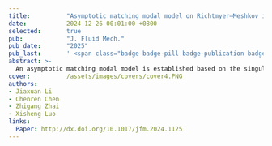 ```yaml
---
title:          "Asymptotic matching modal model on Richtmyer–Meshkov instability"
date:           2024-12-26 00:01:00 +0800
selected:       true
pub:            "J. Fluid Mech."
pub_date:       "2025"
pub_last:       ' <span class="badge badge-pill badge-publication badge-success">Spotlight</span>'
abstract: >-
  An asymptotic matching modal model is established based on the singular perturbation method for predicting mode evolution in single- and dual-mode interfaces accelerated by a shock wave. The startup process is incorporated into the model to provide a complete description of the mode evolution after the shock impact. Through considering the feedback from high-order harmonic to the third-order harmonic, the model accuracy is improved and the model divergence is prevented. In addition, the model can evaluate the mutual-coupling effect on the amplitude variations of high-order harmonics besides the ‘beat modes’. To validate the model, experiments on both light–heavy and heavy–light interfaces subject to a shock wave are conducted, and both single- and dual-mode interfaces formed by the soap-film technique are involved. The interface profiles extracted from mode decomposition and predicted by the model show high consistency with the experimental counterparts. Good agreement of the mode amplitude growths between the experiments and theoretical predictions shows the superiority of the model, especially for the heavy–light interface.
cover:          /assets/images/covers/cover4.PNG
authors:
- Jiaxuan Li
- Chenren Chen
- Zhigang Zhai
- Xisheng Luo
links:
  Paper: http://dx.doi.org/10.1017/jfm.2024.1125
---
```

